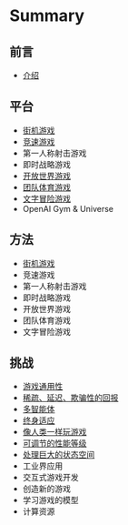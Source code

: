 # Summary

## 前言

* [介绍](README.md)

## 平台

* [街机游戏](jie-ji-you-xi.md)
* [竞速游戏](jing-su-you-xi.md)
* 第一人称射击游戏
* 即时战略游戏
* [开放世界游戏](kai-fang-shi-jie-you-xi.md)
* [团队体育游戏](tuan-dui-ti-yu-you-xi.md)
* [文字冒险游戏](wen-zi-mao-xian-you-xi.md)
* OpenAI Gym & Universe

## 方法

* [街机游戏](fang-fa/jie-ji-you-xi.md)
* 竞速游戏
* 第一人称射击游戏
* 即时战略游戏
* 开放世界游戏
* 团队体育游戏
* 文字冒险游戏

## 挑战

* [游戏通用性](tiao-zhan/you-xi-tong-yong-xing.md)
* [稀疏、延迟、欺骗性的回报](xi-shu-3001-yan-chi-3001-qi-pian-xing-de-hui-bao.md)
* [多智能体](tiao-zhan/duo-zhi-neng-ti.md)
* [终身适应](tiao-zhan/kuai-su-shi-ying.md)
* [像人类一样玩游戏](tiao-zhan/xiang-ren-lei-yi-yang-wan-you-xi.md)
* [可调节的性能等级](tiao-zhan/ke-diao-jie-de-xing-neng-deng-ji.md)
* [处理巨大的状态空间](tiao-zhan/chu-li-ju-da-de-zhuang-tai-kong-jian.md)
* 工业界应用
* 交互式游戏开发
* 创造新的游戏
* 学习游戏的模型
* 计算资源

